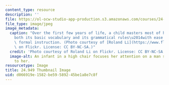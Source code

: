 ```yaml
---
content_type: resource
description: ''
file: https://ol-ocw-studio-app-production.s3.amazonaws.com/courses/24-949-language-acquisition-i-fall-2020/d066919e1582be59589245be1a8e7c8f_24-949f20-th.jpg
file_type: image/jpeg
image_metadata:
  caption: "Over the first few years of life, a child masters most of her native language\u2014\
    both its basic vocabulary and its grammatical rules\u2014with ease and without\
    \ formal instruction. (Photo courtesy of [Roland Li](https://www.flickr.com/photos/rolandli/5907909330)\
    \ on Flickr. License: CC BY-NC-SA.)"
  credit: 'Photo courtesy of Roland Li on Flickr. License: CC BY-NC-SA.'
  image-alt: An infant in a high chair focuses her attention on a man sitting next
    to her.
resourcetype: Image
title: 24.949 Thumbnail Image
uid: d066919e-1582-be59-5892-45be1a8e7c8f
---
```

